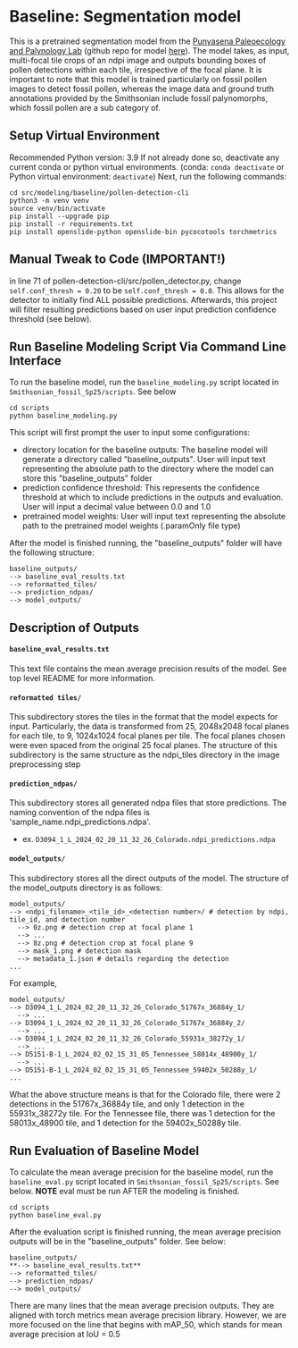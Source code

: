 # Baseline: Segmentation model
This is a pretrained segmentation model from the [Punyasena Paleoecology and Palynology Lab](https://github.com/paleopollen) (github repo for model [here](https://github.com/paleopollen/pollen-detection-cli)). The model takes, as input, multi-focal tile crops of an ndpi image and outputs bounding boxes of pollen detections within each tile, irrespective of the focal plane. It is important to note that this model is trained particularly on fossil pollen images to detect fossil pollen, whereas the image data and ground truth annotations provided by the Smithsonian include fossil palynomorphs, which fossil pollen are a sub category of. 

## Setup Virtual Environment
Recommended Python version: 3.9
If not already done so, deactivate any current conda or python virtual environments. (conda: `conda deactivate` or Python virtual environment: `deactivate`)
Next, run the following commands:
```
cd src/modeling/baseline/pollen-detection-cli
python3 -m venv venv
source venv/bin/activate
pip install --upgrade pip
pip install -r requirements.txt
pip install openslide-python openslide-bin pycocotools torchmetrics
```

## Manual Tweak to Code (IMPORTANT!)
in line 71 of pollen-detection-cli/src/pollen_detector.py, change `self.conf_thresh = 0.20` to be `self.conf_thresh = 0.0`. This allows for the detector to initially find ALL possible predictions. Afterwards, this project will filter resulting predictions based on user input prediction confidence threshold (see below). 

## Run Baseline Modeling Script Via Command Line Interface
To run the baseline model, run the `baseline_modeling.py` script located in `Smithsonian_fossil_Sp25/scripts`. See below
```
cd scripts
python baseline_modeling.py
```
This script will first prompt the user to input some configurations:
- directory location for the baseline outputs: The baseline model will generate a directory called "baseline_outputs". User will input text representing the absolute path to the directory where the model can store this "baseline_outputs" folder
- prediction confidence threshold: This represents the confidence threshold at which to include predictions in the outputs and evaluation. User will input a decimal value between 0.0 and 1.0
- pretrained model weights: User will input text representing the absolute path to the pretrained model weights (.paramOnly file type)

After the model is finished running, the "baseline_outputs" folder will have the following structure:
```
baseline_outputs/
--> baseline_eval_results.txt
--> reformatted_tiles/
--> prediction_ndpas/
--> model_outputs/
```

## Description of Outputs
#### `baseline_eval_results.txt`
This text file contains the mean average precision results of the model. See top level README for more information. 

#### `reformatted tiles/`
This subdirectory stores the tiles in the format that the model expects for input. Particularly, the data is transformed from 25, 2048x2048 focal planes for each tile, to 9, 1024x1024 focal planes per tile. The focal planes chosen were even spaced from the original 25 focal planes. The structure of this subdirectory is the same structure as the ndpi_tiles directory in the image preprocessing step

#### `prediction_ndpas/`
This subdirectory stores all generated ndpa files that store predictions. The naming convention of the ndpa files is 'sample_name.ndpi_predictions.ndpa'.
- ex. `D3094_1_L_2024_02_20_11_32_26_Colorado.ndpi_predictions.ndpa`

#### `model_outputs/`
This subdirectory stores all the direct outputs of the model. The structure of the model_outputs directory is as follows:
```
model_outputs/
--> <ndpi_filename>_<tile_id>_<detection number>/ # detection by ndpi, tile_id, and detection number
  --> 0z.png # detection crop at focal plane 1
  --> ...
  --> 8z.png # detection crop at focal plane 9
  --> mask_1.png # detection mask
  --> metadata_1.json # details regarding the detection
...
```
For example,
```
model_outputs/
--> D3094_1_L_2024_02_20_11_32_26_Colorado_51767x_36884y_1/ 
  --> ...
--> D3094_1_L_2024_02_20_11_32_26_Colorado_51767x_36884y_2/
  --> ...
--> D3094_1_L_2024_02_20_11_32_26_Colorado_55931x_38272y_1/
  --> ...
--> D5151-B-1_L_2024_02_02_15_31_05_Tennessee_58014x_48900y_1/
  --> ...
--> D5151-B-1_L_2024_02_02_15_31_05_Tennessee_59402x_50288y_1/
...
```
What the above structure means is that for the Colorado file, there were 2 detections in the 51767x_36884y tile, and only 1 detection in the 55931x_38272y tile. For the Tennessee file, there was 1 detection for the 58013x_48900 tile, and 1 detection for the 59402x_50288y tile. 

## Run Evaluation of Baseline Model
To calculate the mean average precision for the baseline model, run the `baseline_eval.py` script located in `Smithsonian_fossil_Sp25/scripts`. See below. __NOTE__ eval must be run AFTER the modeling is finished. 
```
cd scripts
python baseline_eval.py
```

After the evaluation script is finished running, the mean average precision outputs will be in the "baseline_outputs" folder. See below:
```
baseline_outputs/
**--> baseline_eval_results.txt**
--> reformatted_tiles/
--> prediction_ndpas/
--> model_outputs/
```

There are many lines that the mean average precision outputs. They are aligned with torch metrics mean average precision library. However, we are more focused on the line that begins with mAP_50, which stands for mean average precision at IoU = 0.5
